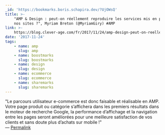 ```yaml
---
_id: 'https://bookmarks.boris.schapira.dev/?UjOWsQ'
title: >-
    "AMP & Design : peut-on réellement reproduire les services mis en place sur
    nos sites ?", Myriam Breton (@MyriamGiry) #AMP
link: >-
    https://blog.clever-age.com/fr/2017/11/24/amp-design-peut-on-reellement-reproduire-les-services-mis-en-place-sur-nos-sites/#comment-23461
date: '2017-11-24'
tags:
    - name: amp
      slug: amp
    - name: boostmarks
      slug: boostmarks
    - name: design
      slug: design
    - name: ecommerce
      slug: ecommerce
    - name: sharemarks
      slug: sharemarks
---
```


&quot;Le parcours utilisateur e-commerce est donc faisable et réalisable en AMP.
Votre page produit ou catégorie s’affichera dans les premiers résultats dans le
moteur de recherche Google, la performance d’affichage et la navigation entre
les pages seront améliorées pour une meilleure satisfaction de vos clients et
sans doute plus d’achats sur mobile !&quot; <br>&#8212;
<a href="https://bookmarks.boris.schapira.dev/?UjOWsQ" title="Permalink">Permalink</a>
